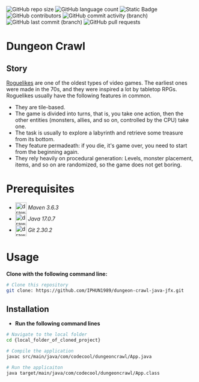 ![GitHub repo size](https://img.shields.io/github/repo-size/IPHUN1989/dungeon-crawl-java-jfx)
![GitHub language count](https://img.shields.io/github/languages/count/IPHUN1989/dungeon-crawl-java-jfx)
![Static Badge](https://img.shields.io/badge/total%20number%20of%20tracked%20files-40-blue)
![GitHub contributors](https://img.shields.io/github/contributors/IPHUN1989/dungeon-crawl-java-jfx)
![GitHub commit activity (branch)](https://img.shields.io/github/commit-activity/t/IPHUN1989/dungeon-crawl-java-jfx?label=total%20commits)
![GitHub last commit (branch)](https://img.shields.io/github/last-commit/IPHUN1989/dungeon-crawl-java-jfx/development)
![GitHub pull requests](https://img.shields.io/github/issues-pr/IPHUN1989/dungeon-crawl-java-jfx)


# Dungeon Crawl

## Story

[Roguelikes](https://en.wikipedia.org/wiki/Roguelike) are one of the oldest
types of video games. The earliest ones were made in the 70s, and they were inspired
a lot by tabletop RPGs. Roguelikes usually have the following features in common.

- They are tile-based.
- The game is divided into turns, that is, you take one action, then the other
  entities (monsters, allies, and so on, controlled by the CPU) take one.
- The task is usually to explore a labyrinth and retrieve some treasure from its
  bottom.
- They feature permadeath: if you die, it's game over, you need to start from the
  beginning again.
- They rely heavily on procedural generation: Levels, monster placement, items, and so on
  are randomized, so the game does not get boring.

# Prerequisites

- <img src="https://upload.wikimedia.org/wikipedia/commons/5/52/Apache_Maven_logo.svg" alt="drawing" width="30" align="center"/> *Maven 3.6.3*
- <img src="https://raw.githubusercontent.com/yurijserrano/Github-Profile-Readme-Logos/042e36c55d4d757621dedc4f03108213fbb57ec4/programming%20languages/java.svg" alt="drawing" width="30" align="center"/> *Java 17.0.7*
- <img src="https://raw.githubusercontent.com/yurijserrano/Github-Profile-Readme-Logos/042e36c55d4d757621dedc4f03108213fbb57ec4/others/git.svg" alt="drawing" width="30" align="center"/> *Git 2.30.2*

# Usage

**Clone with the following command line:**

```bash
# Clone this repository
git clone: https://github.com/IPHUN1989/dungeon-crawl-java-jfx.git

```

## Installation

- **Run the following command lines**

```bash
# Navigate to the local folder
cd {local_folder_of_cloned_project}

# Compile the application
javac src/main/java/com/codecool/dungeoncrawl/App.java

# Run the applicaiton
java target/main/java/com/codecool/dungeoncrawl/App.class

```
